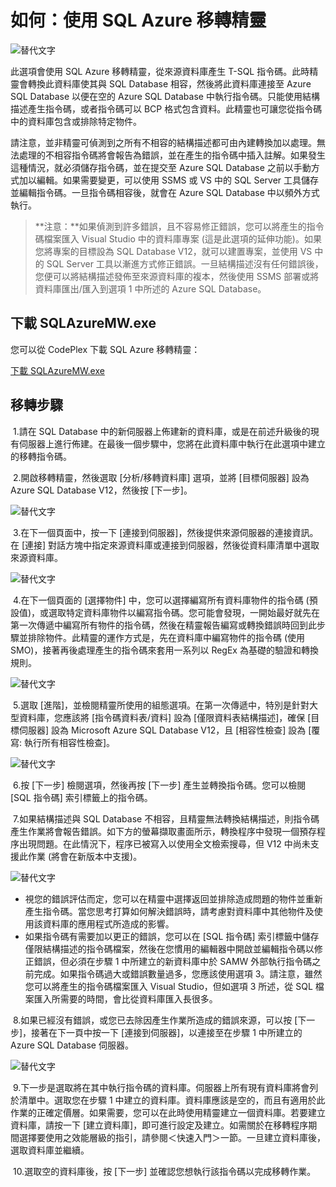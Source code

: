 <properties 
   pageTitle="使用 SQL Azure 移轉精靈 | Microsoft Azure" 
   description="Microsoft Azure SQL Database, 資料庫移轉, 匯入資料庫, 匯出資料庫, 移轉精靈" 
   services="sql-database" 
   documentationCenter="" 
   authors="pehteh" 
   manager="jeffreyg" 
   editor="monicar"/>


<tags
   ms.service="sql-database"
   ms.devlang="NA"
   ms.topic="article"
   ms.tgt_pltfrm="NA"
   ms.workload="data-management" 
   ms.date="07/01/2015"
   ms.author="pehteh"/>


# 如何：使用 SQL Azure 移轉精靈


![替代文字](./media/sql-database-migration-wizard/01SAMWDiagram.png)


此選項會使用 SQL Azure 移轉精靈，從來源資料庫產生 T-SQL 指令碼。此時精靈會轉換此資料庫使其與 SQL Database 相容，然後將此資料庫連接至 Azure SQL Database 以便在空的 Azure SQL Database 中執行指令碼。只能使用結構描述產生指令碼，或者指令碼可以 BCP 格式包含資料。此精靈也可讓您從指令碼中的資料庫包含或排除特定物件。


請注意，並非精靈可偵測到之所有不相容的結構描述都可由內建轉換加以處理。無法處理的不相容指令碼將會報告為錯誤，並在產生的指令碼中插入註解。如果發生這種情況，就必須儲存指令碼，並在提交至 Azure SQL Database 之前以手動方式加以編輯。如果需要變更，可以使用 SSMS 或 VS 中的 SQL Server 工具儲存並編輯指令碼。一旦指令碼相容後，就會在 Azure SQL Database 中以頻外方式執行。


> **注意：**如果偵測到許多錯誤，且不容易修正錯誤，您可以將產生的指令碼檔案匯入 Visual Studio 中的資料庫專案 (這是此選項的延伸功能)。如果您將專案的目標設為 SQL Database V12，就可以建置專案，並使用 VS 中的 SQL Server 工具以漸進方式修正錯誤。一旦結構描述沒有任何錯誤後，您便可以將結構描述發佈至來源資料庫的複本，然後使用 SSMS 部署或將資料庫匯出/匯入到選項 1 中所述的 Azure SQL Database。


## 下載 SQLAzureMW.exe


您可以從 CodePlex 下載 SQL Azure 移轉精靈：


[下載 SQLAzureMW.exe](http://sqlazuremw.codeplex.com/)


## 移轉步驟


&nbsp;1.請在 SQL Database 中的新伺服器上佈建新的資料庫，或是在前述升級後的現有伺服器上進行佈建。在最後一個步驟中，您將在此資料庫中執行在此選項中建立的移轉指令碼。


&nbsp;2.開啟移轉精靈，然後選取 [分析/移轉資料庫] 選項，並將 [目標伺服器] 設為 Azure SQL Database V12，然後按 [下一步]。


![替代文字](./media/sql-database-migration-wizard/02MigrationWizard.png)


&nbsp;3.在下一個頁面中，按一下 [連接到伺服器]，然後提供來源伺服器的連接資訊。在 [連接] 對話方塊中指定來源資料庫或連接到伺服器，然後從資料庫清單中選取來源資料庫。


![替代文字](./media/sql-database-migration-wizard/03MigrationWizard.png)


&nbsp;4.在下一個頁面的 [選擇物件] 中，您可以選擇編寫所有資料庫物件的指令碼 (預設值)，或選取特定資料庫物件以編寫指令碼。您可能會發現，一開始最好就先在第一次傳遞中編寫所有物件的指令碼，然後在精靈報告編寫或轉換錯誤時回到此步驟並排除物件。此精靈的運作方式是，先在資料庫中編寫物件的指令碼 (使用 SMO)，接著再後處理產生的指令碼來套用一系列以 RegEx 為基礎的驗證和轉換規則。


![替代文字](./media/sql-database-migration-wizard/04MigrationWizard.png)


&nbsp;5.選取 [進階]，並檢閱精靈所使用的組態選項。在第一次傳遞中，特別是針對大型資料庫，您應該將 [指令碼資料表/資料] 設為 [僅限資料表結構描述]，確保 [目標伺服器] 設為 Microsoft Azure SQL Database V12，且 [相容性檢查] 設為 [覆寫: 執行所有相容性檢查]。


![替代文字](./media/sql-database-migration-wizard/05MigrationWizard.png)


&nbsp;6.按 [下一步] 檢閱選項，然後再按 [下一步] 產生並轉換指令碼。您可以檢閱 [SQL 指令碼] 索引標籤上的指令碼。


&nbsp;7.如果結構描述與 SQL Database 不相容，且精靈無法轉換結構描述，則指令碼產生作業將會報告錯誤。如下方的螢幕擷取畫面所示，轉換程序中發現一個預存程序出現問題。在此情況下，程序已被寫入以使用全文檢索搜尋，但 V12 中尚未支援此作業 (將會在新版本中支援)。


![替代文字](./media/sql-database-migration-wizard/06MigrationWizard.png)


- 視您的錯誤評估而定，您可以在精靈中選擇返回並排除造成問題的物件並重新產生指令碼。當您思考打算如何解決錯誤時，請考慮對資料庫中其他物件及使用該資料庫的應用程式所造成的影響。
- 如果指令碼有需要加以更正的錯誤，您可以在 [SQL 指令碼] 索引標籤中儲存僅限結構描述的指令碼檔案，然後在您慣用的編輯器中開啟並編輯指令碼以修正錯誤，但必須在步驟 1 中所建立的新資料庫中於 SAMW 外部執行指令碼之前完成。如果指令碼過大或錯誤數量過多，您應該使用選項 3。請注意，雖然您可以將產生的指令碼檔案匯入 Visual Studio，但如選項 3 所述，從 SQL 檔案匯入所需要的時間，會比從資料庫匯入長很多。 


&nbsp;8.如果已經沒有錯誤，或您已去除因產生作業所造成的錯誤來源，可以按 [下一步]，接著在下一頁中按一下 [連接到伺服器]，以連接至在步驟 1 中所建立的 Azure SQL Database 伺服器。


![替代文字](./media/sql-database-migration-wizard/07MigrationWizard.png)


&nbsp;9.下一步是選取將在其中執行指令碼的資料庫。伺服器上所有現有資料庫將會列於清單中。選取您在步驟 1 中建立的資料庫。資料庫應該是空的，而且有適用於此作業的正確定價層。如果需要，您可以在此時使用精靈建立一個資料庫。若要建立資料庫，請按一下 [建立資料庫]，即可進行設定及建立。如需關於在移轉程序期間選擇要使用之效能層級的指引，請參閱＜快速入門＞一節。一旦建立資料庫後，選取資料庫並繼續。


&nbsp;10.選取空的資料庫後，按 [下一步] 並確認您想執行該指令碼以完成移轉作業。

 

<!---HONumber=August15_HO7-->